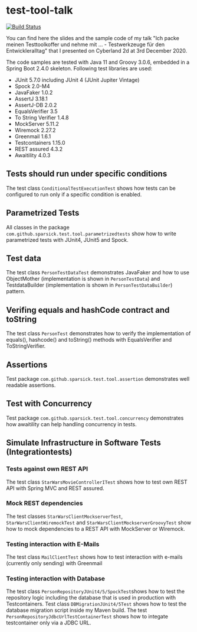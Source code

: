 # test-tool-talk

[![Build Status](https://cloud.drone.io/api/badges/sparsick/test-tool-talk/status.svg)](https://cloud.drone.io/sparsick/test-tool-talk)

You can find here the slides and the sample code of my talk "Ich packe meinen Testtoolkoffer und nehme mit ... - Testwerkzeuge für den Entwickleralltag" that I presented on Cyberland 2d at 3rd December 2020.

The code samples are tested with Java 11 and Groovy 3.0.6, embedded in a Spring Boot 2.4.0 skeleton.
Following test libraries are used:
- JUnit 5.7.0 including JUnit 4 (JUnit Jupiter Vintage)
- Spock 2.0-M4
- JavaFaker 1.0.2
- AssertJ 3.18.1
- AssertJ-DB 2.0.2
- EqualsVerifier 3.5
- To String Verifier 1.4.8
- MockServer 5.11.2
- Wiremock 2.27.2
- Greenmail 1.6.1
- Testcontainers 1.15.0
- REST assured 4.3.2
- Awaitility 4.0.3

## Tests should run under specific conditions
The test class `ConditionalTestExecutionTest` shows how tests can be configured to run only if a specific condition is enabled.

## Parametrized Tests
All classes in the package `com.github.sparsick.test.tool.parametrizedtests` show how to write parametrized tests with JUnit4, JUnit5 and Spock.

## Test data
The test class `PersonTestDataTest` demonstrates JavaFaker and how to use ObjectMother (implementation is shown in `PersonTestData`) and TestdataBuilder (implementation is shown in `PersonTestDataBuilder`) pattern.

## Verifing equals and hashCode contract and toString
The test class `PersonTest` demonstrates how to verify the implementation of equals(), hashcode() and toString() methods with EqualsVerifier and ToStringVerifier.

## Assertions
Test package `com.github.sparsick.test.tool.assertion` demonstrates well readable assertions.

## Test with Concurrency
Test package `com.github.sparsick.test.tool.concurrency` demonstrates how awaitility can help handling concurrency in tests.

## Simulate Infrastructure in Software Tests (Integrationtests)

### Tests against own REST API
The test class `StarWarsMovieControllerITest` shows how to test own REST API with Spring MVC and REST assured.

### Mock REST dependencies
The test classes `StarWarsClientMockserverTest`, `StarWarsClientWiremockTest` and `StarWarsClientMockserverGroovyTest` show how to mock dependencies to a REST API with MockServer or Wiremock.

### Testing interaction with E-Mails
The test class `MailClientTest` shows how to test interaction with e-mails (currently only sending) with Greenmail

### Testing interaction with Database
The test class `PersonRepositoryJUnit4/5/SpockTest`shows how to test the repository logic including the database that is used in production with Testcontainers.
Test class `DBMigrationJUnit4/5Test` shows how to test the database migration script inside my Maven build.
The test `PersonRepositoryJdbcUrlTestContainerTest` shows how to integate testcontainer only via a JDBC URL.
